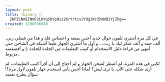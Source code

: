 ```yaml
---
layout: post
title: !binary |-
  2KPZiNmEINmF2LHYqSDYp9iz2KrYrtiv2YUg2KrZhNmB2YjZhg==
created: 1190596888
---
```

في كل مرة أشتري تلفون جوال جديد أحس بمتعة و احساس فلة و هذا من فضلي ربي، ألف حمد و ألف شكر ليك يا رب....
و أول ما أشتري الجهاز طبعا أشبكه في الشاحن حتى أنتهي من قراءة دليل الاستخدام أو كتيب التعليمات من الجلدة للجلدة :) و أفصفصه مزبوط..

لكني في هذه المرة، لم أضطر لشحن الجهاز و لم أحتاج إلى أن أقرأ كتيب التعليمات، لم أرى شكله حتى الآن، يا ترى ليش؟ لماذا أحس بأني استخدم جهاز تلفون لأول مرة؟! سؤال يطرح نفسه
